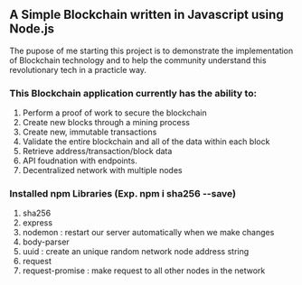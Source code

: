 ## A Simple Blockchain written in Javascript using Node.js
The pupose of me starting this project is to demonstrate the implementation of Blockchain technology and to help the community understand this revolutionary tech in a practicle way.

### This Blockchain application currently has the ability to:
1. Perform a proof of work to secure the blockchain <br />
2. Create new blocks through a mining process <br />
3. Create new, immutable transactions <br />
4. Validate the entire blockchain and all of the data within each block <br />
5. Retrieve address/transaction/block data <br />
6. API foudnation with endpoints. <br />
7. Decentralized network with multiple nodes <br />

### Installed npm Libraries (Exp. npm i sha256 --save)
1. sha256  <br />
2. express <br />
3. nodemon : restart our server automatically when we make changes <br />
4. body-parser <br />
5. uuid : create an unique random network node address string <br />
6. request <br />
7. request-promise : make request to all other nodes in the network <br />


